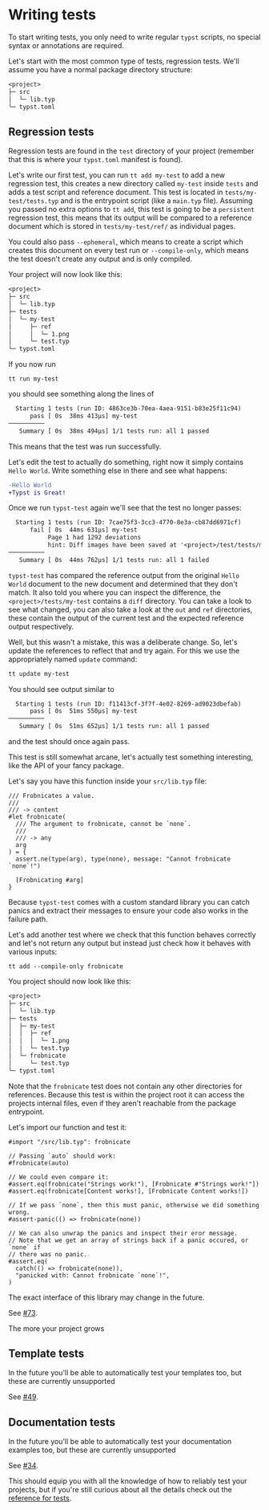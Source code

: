 # Writing tests
To start writing tests, you only need to write regular `typst` scripts, no special syntax or annotations are required.

Let's start with the most common type of tests, regression tests. 
We'll assume you have a normal package directory structure:
```txt
<project>
├─ src
│  └─ lib.typ
└─ typst.toml
```

## Regression tests
Regression tests are found in the `test` directory of your project (remember that this is where your `typst.toml` manifest is found).

Let's write our first test, you can run `tt add my-test` to add a new regression test, this creates a new directory called `my-test` inside `tests` and adds a test script and reference document.
This test is located in `tests/my-test/tests.typ` and is the entrypoint script (like a `main.typ` file).
Assuming you passed no extra options to `tt add`, this test is going to be a `persistent` regression test, this means that its output will be compared to a reference document which is stored in `tests/my-test/ref/` as individual pages.

You could also pass `--ephemeral`, which means to create a script which creates this document on every test run or `--compile-only`, which means the test doesn't create any output and is only compiled.

Your project will now look like this:
```txt
<project>
├─ src
│  └─ lib.typ
├─ tests
│  └─ my-test
│     ├─ ref
│     │  └─ 1.png
│     └─ test.typ
└─ typst.toml
```

If you now run
```shell
tt run my-test
```
you should see something along the lines of
```txt
  Starting 1 tests (run ID: 4863ce3b-70ea-4aea-9151-b83e25f11c94)
      pass [ 0s  38ms 413µs] my-test
──────────
   Summary [ 0s  38ms 494µs] 1/1 tests run: all 1 passed
```

This means that the test was run successfully.

Let's edit the test to actually do something, right now it simply contains `Hello World`.
Write something else in there and see what happens:
```diff
-Hello World
+Typst is Great!
```

Once we run `typst-test` again we'll see that the test no longer passes:

```txt
  Starting 1 tests (run ID: 7cae75f3-3cc3-4770-8e3a-cb87dd6971cf)
      fail [ 0s  44ms 631µs] my-test
           Page 1 had 1292 deviations
           hint: Diff images have been saved at '<project>/test/tests/my-test/diff'
──────────
   Summary [ 0s  44ms 762µs] 1/1 tests run: all 1 failed
```

`typst-test` has compared the reference output from the original `Hello World` document to the new document and determined that they don't match.
It also told you where you can inspect the difference, the `<project>/tests/my-test` contains a `diff` directory.
You can take a look to see what changed, you can also take a look at the `out` and `ref` directories, these contain the output of the current test and the expected reference output respectively.

Well, but this wasn't a mistake, this was a deliberate change.
So, let's update the references to reflect that and try again.
For this we use the appropriately named `update` command:

```bash
tt update my-test
```

You should see output similar to

```txt
  Starting 1 tests (run ID: f11413cf-3f7f-4e02-8269-ad9023dbefab)
      pass [ 0s  51ms 550µs] my-test
──────────
   Summary [ 0s  51ms 652µs] 1/1 tests run: all 1 passed
```

and the test should once again pass.

This test is still somewhat arcane, let's actually test something interesting, like the API of your fancy package.

Let's say you have this function inside your `src/lib.typ` file:

```typst
/// Frobnicates a value.
///
/// -> content
#let frobnicate(
  /// The argument to frobnicate, cannot be `none`.
  ///
  /// -> any
  arg
) = {
  assert.ne(type(arg), type(none), message: "Cannot frobnicate `none`!")

  [Frobnicating #arg]
}
```

Because `typst-test` comes with a custom standard library you can catch panics and extract their messages to ensure your code also works in the failure path.

Let's add another test where we check that this function behaves correctly and let's not return any output but instead just check how it behaves with various inputs:

```shell
tt add --compile-only frobnicate
```

You project should now look like this:
```txt
<project>
├─ src
│  └─ lib.typ
├─ tests
│  ├─ my-test
│  │  ├─ ref
│  │  │  └─ 1.png
│  │  └─ test.typ
│  └─ frobnicate
│     └─ test.typ
└─ typst.toml
```

Note that the `frobnicate` test does not contain any other directories for references.
Because this test is within the project root it can access the projects internal files, even if they aren't reachable from the package entrypoint.

Let's import our function and test it:
```typst
#import "/src/lib.typ": frobnicate

// Passing `auto` should work:
#frobnicate(auto)

// We could even compare it:
#assert.eq(frobnicate("Strings work!"), [Frobnicate #"Strings work!"])
#assert.eq(frobnicate[Content works!], [Frobnicate Content works!])

// If we pass `none`, then this must panic, otherwise we did something wrong.
#assert-panic(() => frobnicate(none))

// We can also unwrap the panics and inspect their eror message.
// Note that we get an array of strings back if a panic occured, or `none` if
// there was no panic.
#assert.eq(
  catch(() => frobnicate(none)),
  "panicked with: Cannot frobnicate `none`!",
)
```

<div class="warning">

The exact interface of this library may change in the future.

See [#73].

</div>

The more your project grows

## Template tests

<div class="warning">

In the future you'll be able to automatically test your templates too, but these are currently unsupported

See [#49].

</div>

## Documentation tests

<div class="warning">

In the future you'll be able to automatically test your documentation examples too, but these are currently unsupported

See [#34].

</div>

This should equip you with all the knowledge of how to reliably test your projects, but if you're still curious about all the details check out the [reference for tests][tests].

[#73]: https://github.com/tingerrr/typst-test/issues/73
[#49]: https://github.com/tingerrr/typst-test/issues/49
[#34]: https://github.com/tingerrr/typst-test/issues/34
[tests]: ../reference/tests/index.html
[oxipng]: https://github.com/shssoichiro/oxipng
